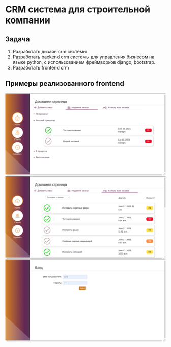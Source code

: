 # CRM система для строительной компании

## Задача
1. Разработать дизайн crm системы
2. Разработать backend crm системы для управления бизнесом на языке python, с использованием фреймворков django, bootstrap.
3. Разработать frontend crm

## Примеры реализованного frontend

![Главная страница](static/images/home_page_1.png)
![Главная страница](static/images/home_page_2.png)
![Главная страница](static/images/login.png)
